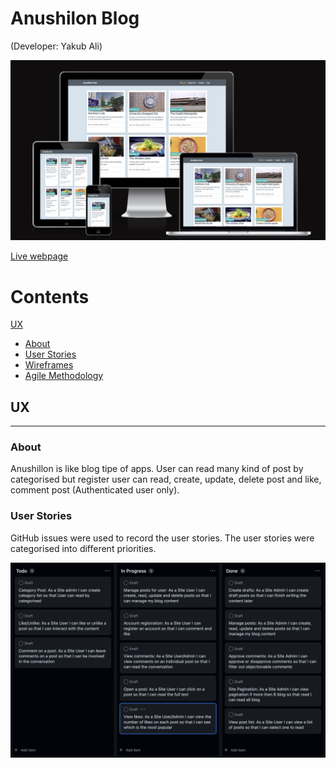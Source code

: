 # Anushilon Blog
(Developer: Yakub Ali)

![Different screen image](media/responsiv.png)

[Live webpage](https://anushilon2022.herokuapp.com/)

# Contents
[UX](#ux)
- [About](#about)
- [User Stories](#user-stories)
- [Wireframes](#wireframes)
- [Agile Methodology](#Agile-Methodology)

## UX 
------

### About

Anushillon is like blog tipe of apps. User can read many kind of post by categorised but register user can read, create, update, delete post and like, comment post (Authenticated user only). 

### User Stories

GitHub issues were used to record the user stories. The user stories were categorised into different priorities.

![User Stories Screenshot](media/user_stories.png)
